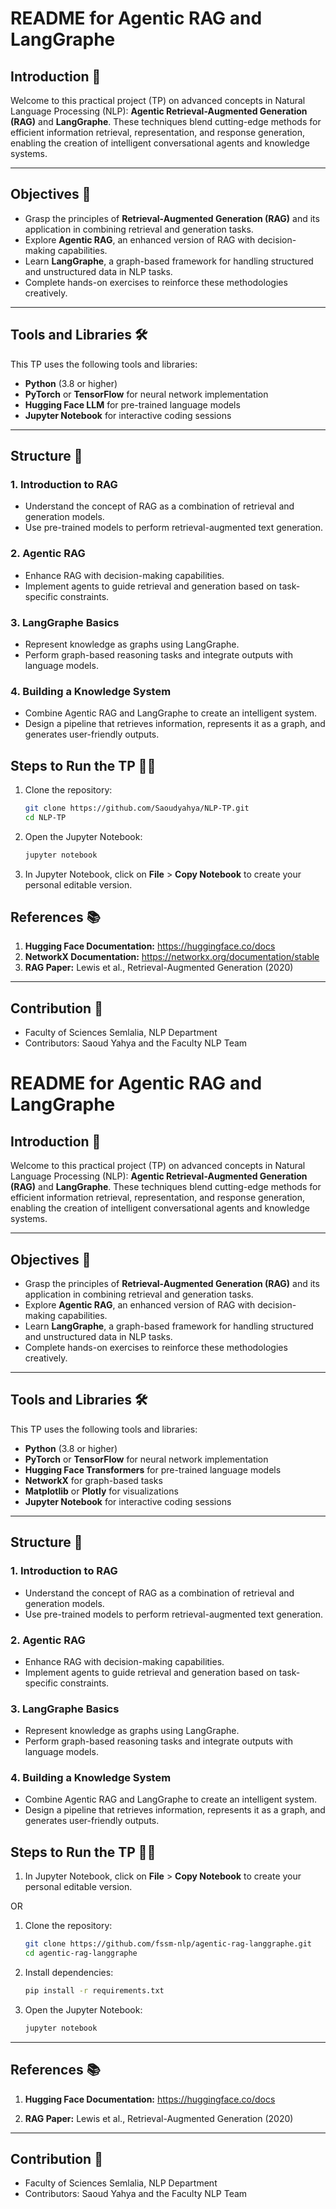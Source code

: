 # README for Agentic RAG and LangGraphe

## Introduction 🌟
Welcome to this practical project (TP) on advanced concepts in Natural Language Processing (NLP): **Agentic Retrieval-Augmented Generation (RAG)** and **LangGraphe**. These techniques blend cutting-edge methods for efficient information retrieval, representation, and response generation, enabling the creation of intelligent conversational agents and knowledge systems.

---

## Objectives 🎯
- Grasp the principles of **Retrieval-Augmented Generation (RAG)** and its application in combining retrieval and generation tasks.
- Explore **Agentic RAG**, an enhanced version of RAG with decision-making capabilities.
- Learn **LangGraphe**, a graph-based framework for handling structured and unstructured data in NLP tasks.
- Complete hands-on exercises to reinforce these methodologies creatively.

---

## Tools and Libraries 🛠️
This TP uses the following tools and libraries:
- **Python** (3.8 or higher)
- **PyTorch** or **TensorFlow** for neural network implementation
- **Hugging Face LLM** for pre-trained language models
- **Jupyter Notebook** for interactive coding sessions

---

## Structure 📂
### 1. **Introduction to RAG**
   - Understand the concept of RAG as a combination of retrieval and generation models.
   - Use pre-trained models to perform retrieval-augmented text generation.

### 2. **Agentic RAG**
   - Enhance RAG with decision-making capabilities.
   - Implement agents to guide retrieval and generation based on task-specific constraints.

### 3. **LangGraphe Basics**
   - Represent knowledge as graphs using LangGraphe.
   - Perform graph-based reasoning tasks and integrate outputs with language models.

### 4. **Building a Knowledge System**
   - Combine Agentic RAG and LangGraphe to create an intelligent system.
   - Design a pipeline that retrieves information, represents it as a graph, and generates user-friendly outputs.



## Steps to Run the TP 🏃‍♀️
1. Clone the repository:
   ```bash
   git clone https://github.com/Saoudyahya/NLP-TP.git
   cd NLP-TP
   ```

2. Open the Jupyter Notebook:
   ```bash
   jupyter notebook
   ```

3. In Jupyter Notebook, click on **File** > **Copy Notebook** to create your personal editable version.





## References 📚
1. **Hugging Face Documentation:** https://huggingface.co/docs
2. **NetworkX Documentation:** https://networkx.org/documentation/stable
3. **RAG Paper:** Lewis et al., Retrieval-Augmented Generation (2020)

---

## Contribution 🤝
- Faculty of Sciences Semlalia, NLP Department
- Contributors: Saoud Yahya and the Faculty NLP Team

# README for Agentic RAG and LangGraphe

## Introduction 🌟
Welcome to this practical project (TP) on advanced concepts in Natural Language Processing (NLP): **Agentic Retrieval-Augmented Generation (RAG)** and **LangGraphe**. These techniques blend cutting-edge methods for efficient information retrieval, representation, and response generation, enabling the creation of intelligent conversational agents and knowledge systems.

---

## Objectives 🎯
- Grasp the principles of **Retrieval-Augmented Generation (RAG)** and its application in combining retrieval and generation tasks.
- Explore **Agentic RAG**, an enhanced version of RAG with decision-making capabilities.
- Learn **LangGraphe**, a graph-based framework for handling structured and unstructured data in NLP tasks.
- Complete hands-on exercises to reinforce these methodologies creatively.

---

## Tools and Libraries 🛠️
This TP uses the following tools and libraries:
- **Python** (3.8 or higher)
- **PyTorch** or **TensorFlow** for neural network implementation
- **Hugging Face Transformers** for pre-trained language models
- **NetworkX** for graph-based tasks
- **Matplotlib** or **Plotly** for visualizations
- **Jupyter Notebook** for interactive coding sessions

---

## Structure 📂
### 1. **Introduction to RAG**
   - Understand the concept of RAG as a combination of retrieval and generation models.
   - Use pre-trained models to perform retrieval-augmented text generation.

### 2. **Agentic RAG**
   - Enhance RAG with decision-making capabilities.
   - Implement agents to guide retrieval and generation based on task-specific constraints.

### 3. **LangGraphe Basics**
   - Represent knowledge as graphs using LangGraphe.
   - Perform graph-based reasoning tasks and integrate outputs with language models.

### 4. **Building a Knowledge System**
   - Combine Agentic RAG and LangGraphe to create an intelligent system.
   - Design a pipeline that retrieves information, represents it as a graph, and generates user-friendly outputs.



## Steps to Run the TP 🏃‍♀️
1. In Jupyter Notebook, click on **File** > **Copy Notebook** to create your personal editable version.

OR 

1. Clone the repository:
   ```bash
   git clone https://github.com/fssm-nlp/agentic-rag-langgraphe.git
   cd agentic-rag-langgraphe
   ```

2. Install dependencies:
   ```bash
   pip install -r requirements.txt
   ```

3. Open the Jupyter Notebook:
   ```bash
   jupyter notebook
   ```



---

## References 📚
1. **Hugging Face Documentation:** https://huggingface.co/docs

3. **RAG Paper:** Lewis et al., Retrieval-Augmented Generation (2020)

---

## Contribution 🤝
- Faculty of Sciences Semlalia, NLP Department
- Contributors: Saoud Yahya and the Faculty NLP Team

